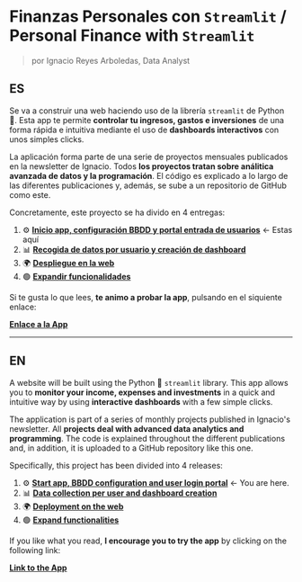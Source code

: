 # Finanzas Personales con `Streamlit` / Personal Finance with `Streamlit`
> por Ignacio Reyes Arboledas, Data Analyst
## ES
Se va a construir una web haciendo uso de la librería `streamlit` de Python 🐍. Esta app te permite **controlar tu ingresos, gastos e inversiones** de una forma rápida e intuitiva mediante el uso de **dashboards interactivos** con unos simples clicks.

La aplicación forma parte de una serie de proyectos mensuales publicados en la newsletter de Ignacio. Todos **los proyectos tratan sobre análitica avanzada de datos y la programación**. El código es explicado a lo largo de las diferentes publicaciones y, además, se sube a un repositorio de GitHub como este.

Concretamente, este proyecto se ha divido en 4 entregas:

1. ⚙️ [**Inicio app, configuración BBDD y portal entrada de usuarios**](/) <- Estas aquí
2. 📊 [**Recogida de datos por usuario y creación de dashboard**](/)
3. 🌍 [**Despliegue en la web**](/)
4. 🟢 [**Expandir funcionalidades**](/)

Si te gusta lo que lees, **te animo a probar la app**, pulsando en el siquiente enlace:

[**Enlace a la App**](/)

----------------------------------------------------------
## EN
A website will be built using the Python 🐍 `streamlit` library. This app allows you to **monitor your income, expenses and investments** in a quick and intuitive way by using **interactive dashboards** with a few simple clicks.

The application is part of a series of monthly projects published in Ignacio's newsletter. All **projects deal with advanced data analytics and programming**. The code is explained throughout the different publications and, in addition, it is uploaded to a GitHub repository like this one.

Specifically, this project has been divided into 4 releases:

1. ⚙️ [**Start app, BBDD configuration and user login portal**](/) <- You are here.
2. 📊 [**Data collection per user and dashboard creation**](/)
3. 🌍 [**Deployment on the web**](/)
4. 🟢 [**Expand functionalities**](/)

If you like what you read, **I encourage you to try the app** by clicking on the following link:

[**Link to the App**](/)